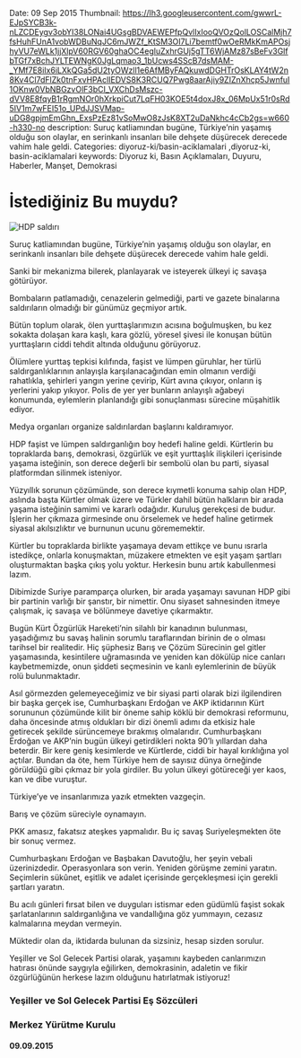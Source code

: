 Date: 09 Sep 2015
Thumbnail: https://lh3.googleusercontent.com/gwwrL-EJpSYCB3k-nLZCDEygv3obYI38LONai4UGsgBDVAEWEPfpQvlIxIooQVOzQolLOSCalMjh7fsHuhFUnA1vobWDBuNqJC6mJWZf_KtSM3OI7Li7bemtf0wOeRMkKmAPOsjhyVU7eWLk1jjXlpV60RGV60ghaOC4egluZxhrGUj5gTT6WjAMz87sBeFv3GlfbTGf7xBchJYLTEWNgK0JgLqmao3_1bUcws4SScB7dsMAM-_YMf7E8iIx6iLXkQGa5dU2tyOWzll1e6AfMByFAQkuwdDGHTrOsKLAY4tW2n8Kv4Cl7dFlZk0tnFxvHPAclIEDVS8K3RCUQ7Pwg8aarAjiy9ZIZnXhcp5JwnfuI1OKnw0VbNBGzvOlF3bCI_VXChDsMszc-dVV8E8fqyB1rRgmNOr0hXrkpiCut7LqFH03KOE5t4doxJ8x_06MpUx51r0sRd5IV1m7wFEI51o_UPdJJSVMap-uDG8gpjmEmGhn_ExsPzEz81vSoMwO8zJsK8XT2uDaNkhc4cCb2gs=w660-h330-no
description: Suruç katliamından bugüne, Türkiye’nin yaşamış olduğu son olaylar, en serinkanlı insanları bile dehşete düşürecek derecede vahim hale geldi.
Categories: diyoruz-ki/basin-aciklamalari ,diyoruz-ki, basin-aciklamalari
keywords: Diyoruz ki, Basın Açıklamaları, Duyuru, Haberler, Manşet, Demokrasi

# İstediğiniz Bu muydu?

![HDP saldırı](https://lh3.googleusercontent.com/gwwrL-EJpSYCB3k-nLZCDEygv3obYI38LONai4UGsgBDVAEWEPfpQvlIxIooQVOzQolLOSCalMjh7fsHuhFUnA1vobWDBuNqJC6mJWZf_KtSM3OI7Li7bemtf0wOeRMkKmAPOsjhyVU7eWLk1jjXlpV60RGV60ghaOC4egluZxhrGUj5gTT6WjAMz87sBeFv3GlfbTGf7xBchJYLTEWNgK0JgLqmao3_1bUcws4SScB7dsMAM-_YMf7E8iIx6iLXkQGa5dU2tyOWzll1e6AfMByFAQkuwdDGHTrOsKLAY4tW2n8Kv4Cl7dFlZk0tnFxvHPAclIEDVS8K3RCUQ7Pwg8aarAjiy9ZIZnXhcp5JwnfuI1OKnw0VbNBGzvOlF3bCI_VXChDsMszc-dVV8E8fqyB1rRgmNOr0hXrkpiCut7LqFH03KOE5t4doxJ8x_06MpUx51r0sRd5IV1m7wFEI51o_UPdJJSVMap-uDG8gpjmEmGhn_ExsPzEz81vSoMwO8zJsK8XT2uDaNkhc4cCb2gs=w660-h330-no)

Suruç katliamından bugüne, Türkiye’nin yaşamış olduğu son olaylar, en serinkanlı insanları bile dehşete düşürecek derecede vahim hale geldi.

Sanki bir mekanizma bilerek, planlayarak ve isteyerek ülkeyi iç savaşa götürüyor.

Bombaların patlamadığı, cenazelerin gelmediği, parti ve gazete binalarına saldırıların olmadığı bir günümüz geçmiyor artık. 

Bütün toplum olarak, ölen yurttaşlarımızın acısına boğulmuşken, bu kez sokakta dolaşan kara kaşlı, kara gözlü, yöresel şivesi ile konuşan bütün yurttaşların ciddi tehdit altında olduğunu görüyoruz.

Ölümlere yurttaş tepkisi kılıfında, faşist ve lümpen güruhlar, her türlü saldırganlıklarının anlayışla karşılanacağından emin olmanın verdiği rahatlıkla, şehirleri yangın yerine çevirip, Kürt avına çıkıyor, onların iş yerlerini yakıp yıkıyor. Polis de yer yer bunların anlayışlı ağabeyi konumunda, eylemlerin planlandığı gibi sonuçlanması sürecine müşahitlik ediyor. 

Medya organları organize saldırılardan başlarını kaldıramıyor.

HDP faşist ve lümpen saldırganlığın boy hedefi haline geldi. Kürtlerin bu topraklarda barış, demokrasi, özgürlük ve eşit yurttaşlık ilişkileri içerisinde yaşama isteğinin, son derece değerli bir sembolü olan bu parti, siyasal platformdan silinmek isteniyor.

Yüzyıllık sorunun çözümünde, son derece kıymetli konuma sahip olan HDP, aslında başta Kürtler olmak üzere ve Türkler dahil bütün halkların bir arada yaşama isteğinin samimi ve kararlı odağıdır. Kuruluş gerekçesi de budur. İşlerin her çıkmaza girmesinde onu örselemek ve hedef haline getirmek siyasal akılsızlıktır ve burnunun ucunu görememektir.  

Kürtler bu topraklarda birlikte yaşamaya devam ettikçe ve bunu ısrarla istedikçe, onlarla konuşmaktan,  müzakere etmekten ve eşit yaşam şartları oluşturmaktan başka çıkış yolu yoktur.  Herkesin bunu artık kabullenmesi lazım.

Dibimizde Suriye paramparça olurken, bir arada yaşamayı savunan HDP gibi bir partinin varlığı bir şanstır, bir nimettir. Onu siyaset sahnesinden itmeye çalışmak, iç savaşa ve bölünmeye davetiye çıkarmaktır.

Bugün Kürt Özgürlük Hareketi’nin silahlı bir kanadının bulunması, yaşadığımız bu savaş halinin sorumlu taraflarından birinin de o olması tarihsel bir realitedir.  Hiç şüphesiz Barış ve Çözüm Sürecinin gel gitler yaşamasında, kesintilere uğramasında ve yeniden kan dökülüp nice canları kaybetmemizde, onun şiddeti seçmesinin ve kanlı eylemlerinin de büyük rolü bulunmaktadır.

Asıl görmezden gelemeyeceğimiz ve bir siyasi parti olarak bizi ilgilendiren bir başka gerçek ise, Cumhurbaşkanı Erdoğan ve AKP iktidarının Kürt sorununun çözümünde kilit bir öneme sahip köklü bir demokrasi reformunu, daha öncesinde atmış oldukları bir dizi önemli adımı da etkisiz hale getirecek şekilde sürüncemeye bırakmış olmalarıdır.
Cumhurbaşkanı Erdoğan ve AKP’nin bugün ülkeyi getirdikleri nokta 90’lı yıllardan daha beterdir. Bir kere geniş kesimlerde ve Kürtlerde, ciddi bir hayal kırıklığına yol açtılar. Bundan da öte, hem Türkiye hem de sayısız dünya örneğinde görüldüğü gibi çıkmaz bir yola girdiler. Bu yolun ülkeyi götüreceği yer kaos, kan ve dibe vuruştur. 

Türkiye’ye ve insanlarımıza yazık etmekten vazgeçin.

Barış ve çözüm süreciyle oynamayın. 
 
PKK amasız, fakatsız ateşkes yapmalıdır. Bu iç savaş Suriyeleşmekten öte bir sonuç vermez.

Cumhurbaşkanı Erdoğan ve Başbakan Davutoğlu, her şeyin vebali üzerinizdedir. Operasyonlara son verin. Yeniden görüşme zemini yaratın. Seçimlerin sükûnet, eşitlik ve adalet içerisinde gerçekleşmesi için gerekli şartları yaratın.

Bu acılı günleri fırsat bilen ve duyguları istismar eden güdümlü faşist sokak şarlatanlarının saldırganlığına ve vandallığına göz yummayın, cezasız kalmalarına meydan vermeyin.

Müktedir olan da, iktidarda bulunan da sizsiniz, hesap sizden sorulur.

Yeşiller ve Sol Gelecek Partisi olarak, yaşamını kaybeden canlarımızın hatırası önünde saygıyla eğilirken, demokrasinin, adaletin ve fikir özgürlüğünün herkese lazım olduğunu hatırlatmak istiyoruz!


### Yeşiller ve Sol Gelecek Partisi Eş Sözcüleri
### Merkez Yürütme Kurulu 
#### 09.09.2015
